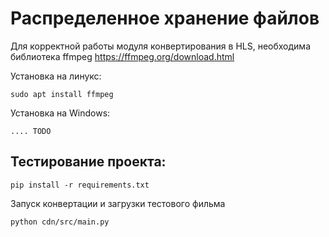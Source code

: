 # Распределенное хранение файлов

Для корректной работы модуля конвертирования в HLS, необходима библиотека ffmpeg
https://ffmpeg.org/download.html

Установка на линукс:
```
sudo apt install ffmpeg
```

Установка на Windows:
```
.... TODO
```



## Тестирование проекта:

```
pip install -r requirements.txt
```

Запуск конвертации и загрузки тестового фильма
```
python cdn/src/main.py
```